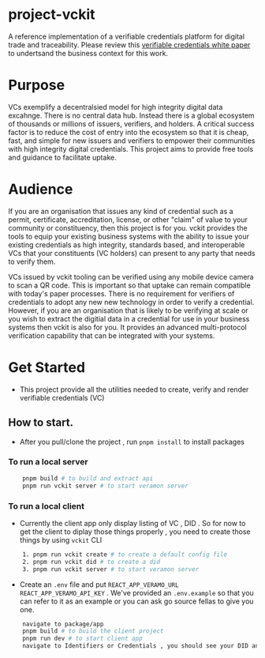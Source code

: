 # project-vckit

A reference implementation of a verifiable credentials platform for digital trade and traceability.  Please review this [verifiable credentials white paper](https://unece.org/sites/default/files/2022-07/WhitePaper_VerifiableCredentials-CBT.pdf) to undertsand the business context for this work.

# Purpose

VCs exemplify a decentralsied model for high integrity digital data excahnge. There is no central data hub.  Instead there is a global ecosystem of thousands or millions of issuers, verifiers, and holders. A critical success factor is to reduce the cost of entry into the ecosystem so that it is cheap, fast, and simple for new issuers and verifiers to empower their communities with high integrity digital credentials. This project aims to provide free tools and guidance to facilitate uptake.

# Audience 

If you are an organisation that issues any kind of credential such as a permit, certificate, accreditation, license, or other "claim" of value to your community or constituency, then this project is for you. vckit provides the tools to equip your existing business systems with the ability to issue your existing credentials as high integrity, standards based, and interoperable VCs that your constituents (VC holders) can present to any party that needs to verify them.

VCs issued by vckit tooling can be verified using any mobile device camera to scan a QR code. This is important so that uptake can remain compatible with today's paper processes. There is no requirement for verifiers of credentials to adopt any new new technology in order to verify a credential. However, if you are an organisation that is likely to be verifying at scale or you wish to extract the digitial data in a credential for use in your business systems then vckit is also for you.  It provides an advanced multi-protocol verification capability that can be integrated with your systems.

# Get Started
 - This project provide all the utilities needed to create, verify and render verifiable credentials (VC)
 
## How to start.
 - After you pull/clone the project , run `pnpm install` to install packages

### To run a local server 

```bash
    pnpm build # to build and extract api
    pnpm run vckit server # to start veramon server
```

### To run a local client
- Currently the client app only display listing of VC , DID . So for now to get the client to diplay those things properly , you need to create those things by using `vckit` CLI

```bash
    1. pnpm run vckit create # to create a default config file
    2. pnpm run vckit did # to create a did
    3. pnpm run vckit server # to start veramon server
```

- Create an `.env` file and put `REACT_APP_VERAMO_URL` `REACT_APP_VERAMO_API_KEY` . We've provided an `.env.example` so that you can refer to it as an example or you can ask go source fellas to give you one.

```bash
    navigate to package/app
    pnpm build # to build the client project
    pnpm run dev # to start client app
    navigate to Identifiers or Credentials , you should see your DID and VC you create in cli there.
```
